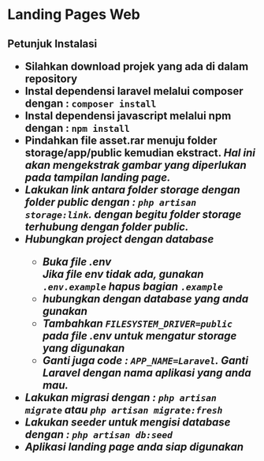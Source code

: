 <h1>Landing Pages Web</h1>

<h2>Petunjuk Instalasi</p>
<ul>
    <li>Silahkan download projek yang ada di dalam repository</li>
    <li>Instal dependensi laravel melalui composer dengan : <code>composer install</code></li>
    <li>Instal dependensi javascript melalui npm dengan : <code>npm install</code></li>
    <li>Pindahkan file asset.rar menuju folder storage/app/public kemudian ekstract. <em>Hal ini akan mengekstrak gambar yang diperlukan pada tampilan landing page.</li>
    <li>Lakukan link antara folder storage dengan folder public dengan : <code>php artisan storage:link</code>. dengan begitu folder storage terhubung dengan folder public.</li>
    <li>Hubungkan project dengan database</li>
    <ul>
        <li>Buka file .env</li>
        Jika file env tidak ada, gunakan <code>.env.example</code> hapus bagian <code>.example</code>
        <li>hubungkan dengan database yang anda gunakan</li>
        <li>Tambahkan <code>FILESYSTEM_DRIVER=public</code> pada file .env untuk mengatur storage yang digunakan</li>
        <li>Ganti juga code : <code>APP_NAME=Laravel</code>. Ganti <strong>Laravel</strong> dengan nama aplikasi yang anda mau.
    </ul>
    <li>Lakukan migrasi dengan : <code>php artisan migrate</code> atau <code>php artisan migrate:fresh</code></li>
    <li>Lakukan seeder untuk mengisi database dengan : <code>php artisan db:seed</code></li>
    <li>Aplikasi landing page anda siap digunakan</li>
</ul>
